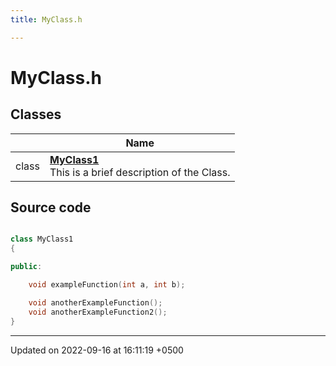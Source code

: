 ```yaml
---
title: MyClass.h

---
```


# MyClass.h



## Classes

|                | Name           |
| -------------- | -------------- |
| class | **[MyClass1](Classes/class_my_class1.md)** <br>This is a brief description of the Class.  |




## Source code

```cpp

class MyClass1
{

public:

    void exampleFunction(int a, int b);

    void anotherExampleFunction();
    void anotherExampleFunction2();
}
```


-------------------------------

Updated on 2022-09-16 at 16:11:19 +0500
